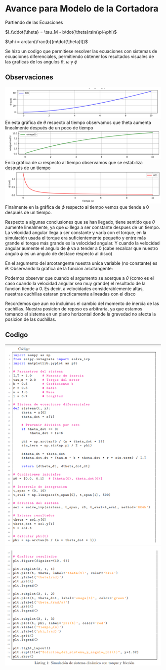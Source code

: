 # Avance para Modelo de la Cortadora
Partiendo de las Ecuaciones

$I_t\ddot{\theta} = \tau_M - b\dot{\theta}rsin(\pi-\phi)$

$\phi = arctan(\frac{b}{m\dot{\theta}l})$

Se hizo un codigo que permitiese resolver las ecuaciones con sistemas de ecuaciones diferenciales, permitiendo obtener los resultados visuales de las graficas de
los angulos $\theta$, $\omega$ y $\phi$

## Observaciones
![texto](https://github.com/Vizuet775/Reto-determin-sticos/blob/main/Bitacora/Fotos/imagen_2025-05-23_114417592.png)
En esta gráfica de $\theta$ respecto al tiempo observamos que theta aumenta linealmente después de un poco de tiempo
![texto](https://github.com/Vizuet775/Reto-determin-sticos/blob/main/Bitacora/Fotos/imagen_2025-05-23_114439110.png)
En la gráfica de $\omega$ respecto al tiempo observamos que se estabiliza después de un tiempo
![texto](https://github.com/Vizuet775/Reto-determin-sticos/blob/main/Bitacora/Fotos/imagen_2025-05-23_114459454.png)
Finalmente en la gráfica de $\phi$ respecto al tiempo vemos que tiende a 0 después de un tiempo.

Respecto a algunas conclusiones que se han llegado, tiene sentido que $\theta$ aumente linealmente, ya que $\omega$ llega a ser constante despues de un tiempo. 
La velocidad angular llega a ser constante y varía con el torque, en la simulación usada el torque era suficientemente pequeño y entre más grande el torque más grande es la velocidad angular. Y cuando la velocidad angular aumente el angulo de $\phi$ va a tender a 0 (cabe recalcar que nuestro angulo $\phi$ es un angulo de desface respecto al disco) 

En el argumento del arcotangente nuestra unica variable (no constante) es $\dot{\theta}$. Observando la
grafica de la funcion arcotangente:

Podemos observar que cuando el argumento se acerque a $\theta$ (como es el caso cuando la
velocidad angular sea muy grande) el resultado de la funcion tiende a 0. Es decir, a velocidades considerablemente altas, nuestras cuchillas estaran practicamente alineadas con el disco

Recordemos que aun no incluimos el cambio del momento de inercia de las cuchillas.
Nuestra posicion de reposo es arbitraria, ya que estamos tomando el sistema en un plano
horizontal donde la gravedad no afecta la posicion de las cuchillas.

## Codigo
![texto](https://github.com/Vizuet775/Reto-determin-sticos/blob/main/Bitacora/Fotos/imagen_2025-05-23_115128351.png)
![texto](https://github.com/Vizuet775/Reto-determin-sticos/blob/main/Bitacora/imagen_2025-05-23_114939745.png)
